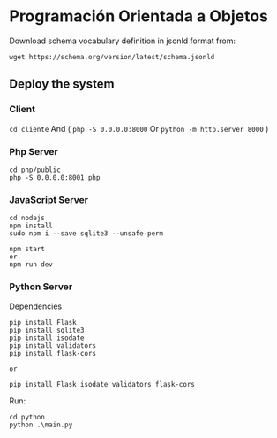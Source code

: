 # Programación Orientada a Objetos



Download schema vocabulary definition in jsonld format from:
```
wget https://schema.org/version/latest/schema.jsonld
```

## Deploy the system

### Client
```cd cliente```
And (
```php -S 0.0.0.0:8000```
Or
```python -m http.server 8000```
)

### Php Server
```
cd php/public
php -S 0.0.0.0:8001 php
```

### JavaScript Server
```
cd nodejs
npm install
sudo npm i --save sqlite3 --unsafe-perm

npm start
or
npm run dev
```
### Python Server
Dependencies
```
pip install Flask
pip install sqlite3
pip install isodate
pip install validators
pip install flask-cors

or 

pip install Flask isodate validators flask-cors
```
Run:
```
cd python
python .\main.py
```